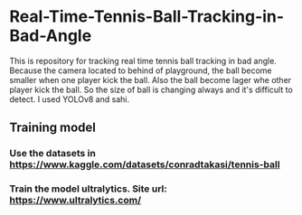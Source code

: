 # Real-Time-Tennis-Ball-Tracking-in-Bad-Angle
This is repository for tracking real time tennis ball tracking in bad angle. Because the camera located to behind of playground, the ball become smaller when one player kick the ball. Also the ball become lager whe other player kick the ball. So the size of ball is changing always and it's difficult to detect. I used YOLOv8 and sahi.

## Training model
### Use the datasets in https://www.kaggle.com/datasets/conradtakasi/tennis-ball
### Train the model ultralytics. Site url: https://www.ultralytics.com/